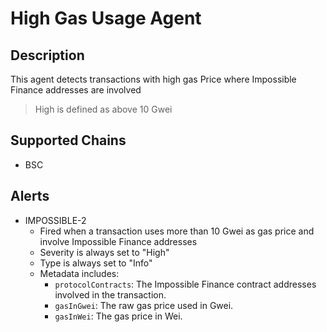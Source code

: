 # High Gas Usage Agent

## Description

This agent detects transactions with high gas Price where Impossible Finance addresses are involved
> High is defined as above 10 Gwei

## Supported Chains

- BSC

## Alerts

- IMPOSSIBLE-2
  - Fired when a transaction uses more than 10 Gwei as gas price and involve Impossible Finance addresses
  - Severity is always set to "High"
  - Type is always set to "Info"
  - Metadata includes:
    - `protocolContracts`: The Impossible Finance contract addresses involved in the transaction.
    - `gasInGwei`: The raw gas price used in Gwei.
    - `gasInWei`: The gas price in Wei.
